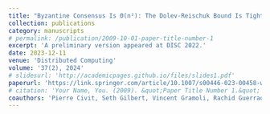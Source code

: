 ```yaml
---
title: "Byzantine Consensus Is Θ(n²): The Dolev-Reischuk Bound Is Tight Even in Partial Synchrony!"
collection: publications
category: manuscripts
# permalink: /publication/2009-10-01-paper-title-number-1
excerpt: 'A preliminary version appeared at DISC 2022.'
date: 2023-12-11
venue: 'Distributed Computing'
volume: '37(2), 2024'
# slidesurl: 'http://academicpages.github.io/files/slides1.pdf'
paperurl: 'https://link.springer.com/article/10.1007/s00446-023-00458-w'
# citation: 'Your Name, You. (2009). &quot;Paper Title Number 1.&quot; <i>Journal 1</i>. 1(1).'
coauthors: 'Pierre Civit, Seth Gilbert, Vincent Gramoli, Rachid Guerraoui, Jovan Komatovic, Manuel Vidigueira'
---
```

